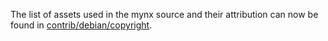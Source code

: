 The list of assets used in the mynx source and their attribution can now be found in [contrib/debian/copyright](../contrib/debian/copyright).
